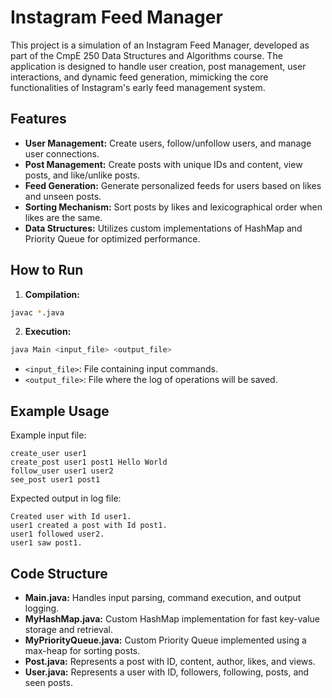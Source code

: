 # Instagram Feed Manager

This project is a simulation of an Instagram Feed Manager, developed as part of the CmpE 250 Data Structures and Algorithms course. The application is designed to handle user creation, post management, user interactions, and dynamic feed generation, mimicking the core functionalities of Instagram's early feed management system.

## Features

- **User Management:** Create users, follow/unfollow users, and manage user connections.
- **Post Management:** Create posts with unique IDs and content, view posts, and like/unlike posts.
- **Feed Generation:** Generate personalized feeds for users based on likes and unseen posts.
- **Sorting Mechanism:** Sort posts by likes and lexicographical order when likes are the same.
- **Data Structures:** Utilizes custom implementations of HashMap and Priority Queue for optimized performance.

## How to Run

1. **Compilation:**
```bash
javac *.java
```

2. **Execution:**
```bash
java Main <input_file> <output_file>
```
- `<input_file>`: File containing input commands.
- `<output_file>`: File where the log of operations will be saved.

## Example Usage

Example input file:
```text
create_user user1
create_post user1 post1 Hello World
follow_user user1 user2
see_post user1 post1
```

Expected output in log file:
```text
Created user with Id user1.
user1 created a post with Id post1.
user1 followed user2.
user1 saw post1.
```
## Code Structure

- **Main.java:** Handles input parsing, command execution, and output logging.
- **MyHashMap.java:** Custom HashMap implementation for fast key-value storage and retrieval.
- **MyPriorityQueue.java:** Custom Priority Queue implemented using a max-heap for sorting posts.
- **Post.java:** Represents a post with ID, content, author, likes, and views.
- **User.java:** Represents a user with ID, followers, following, posts, and seen posts.
